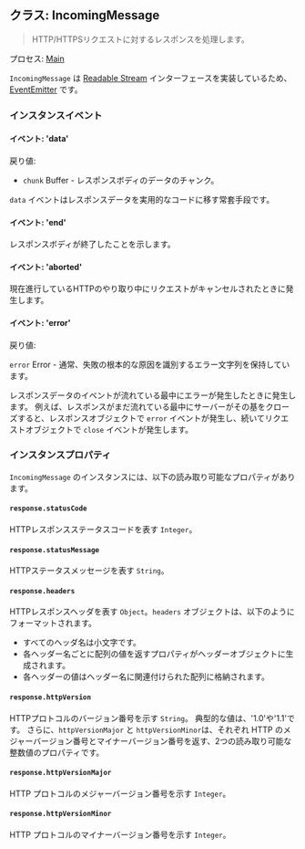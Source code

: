 ## クラス: IncomingMessage

> HTTP/HTTPSリクエストに対するレスポンスを処理します。

プロセス: [Main](../glossary.md#main-process)

`IncomingMessage` は [Readable Stream](https://nodejs.org/api/stream.html#stream_readable_streams) インターフェースを実装しているため、[EventEmitter](https://nodejs.org/api/events.html#events_class_eventemitter) です。

### インスタンスイベント

#### イベント: 'data'

戻り値:

* `chunk` Buffer - レスポンスボディのデータのチャンク。

`data` イベントはレスポンスデータを実用的なコードに移す常套手段です。

#### イベント: 'end'

レスポンスボディが終了したことを示します。

#### イベント: 'aborted'

現在進行しているHTTPのやり取り中にリクエストがキャンセルされたときに発生します。

#### イベント: 'error'

戻り値:

`error` Error - 通常、失敗の根本的な原因を識別するエラー文字列を保持しています。

レスポンスデータのイベントが流れている最中にエラーが発生したときに発生します。 例えば、レスポンスがまだ流れている最中にサーバーがその基をクローズすると、レスポンスオブジェクトで `error` イベントが発生し、続いてリクエストオブジェクトで `close` イベントが発生します。

### インスタンスプロパティ

`IncomingMessage` のインスタンスには、以下の読み取り可能なプロパティがあります。

#### `response.statusCode`

HTTPレスポンスステータスコードを表す `Integer`。

#### `response.statusMessage`

HTTPステータスメッセージを表す `String`。

#### `response.headers`

HTTPレスポンスヘッダを表す `Object`。`headers` オブジェクトは、以下のようにフォーマットされます。

* すべてのヘッダ名は小文字です。
* 各ヘッダー名ごとに配列の値を返すプロパティがヘッダーオブジェクトに生成されます。
* 各ヘッダーの値はヘッダー名に関連付けられた配列に格納されます。

#### `response.httpVersion`

HTTPプロトコルのバージョン番号を示す `String`。 典型的な値は、'1.0'や'1.1'です。 さらに、`httpVersionMajor` と `httpVersionMinor`は、それぞれ HTTP のメジャーバージョン番号とマイナーバージョン番号を返す、2つの読み取り可能な整数値のプロパティです。

#### `response.httpVersionMajor`

HTTP プロトコルのメジャーバージョン番号を示す `Integer`。

#### `response.httpVersionMinor`

HTTP プロトコルのマイナーバージョン番号を示す `Integer`。